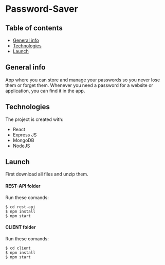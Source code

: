 # Password-Saver
## Table of contents
* [General info](#general-info)
* [Technologies](#technologies)
* [Launch](#launch)
## General info
App where you can store and manage your passwords so you never lose them or forget them. Whenever you need a password for a website or application, you can find it in the app.
## Technologies
The project is created with:
* React
* Express JS
* MongoDB
* NodeJS
## Launch
First download all files and unzip them. 
#### REST-API folder
Run these comands:
```
$ cd rest-api 
$ npm install 
$ npm start
```
#### CLIENT folder
Run these comands:
```
$ cd client 
$ npm install 
$ npm start
```
